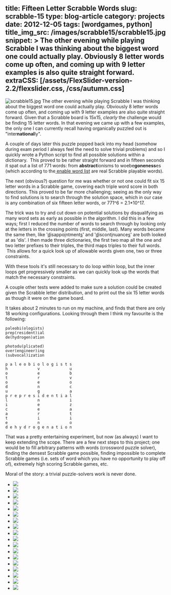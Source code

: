 title: Fifteen Letter Scrabble Words
slug: scrabble-15
type: blog-article
category: projects
date: 2012-12-05
tags: [wordgames, python]
title_img_src: /images/scrabble15/scrabble15.jpg
snippet: >
    The other evening while playing Scrabble I was thinking about the biggest word one could actually play. Obviously 8 letter words come up often, and coming up with 9 letter examples is also quite straight forward. 
extraCSS: [/assets/FlexSlider-version-2.2/flexslider.css, /css/autumn.css]
---
![scrabble15.jpg](/images/scrabble15/scrabble15.jpg)
The other evening while playing Scrabble I was thinking about the biggest word one could actually play. Obviously 8 letter words come up often, and coming up with 9 letter examples are also quite straight forward. Given that a Scrabble board is 15x15, _clearly_ the challenge would be finding 15 letter words. In that evening we came up with a few examples, the only one I can currently recall having organically puzzled out is "inter<strong>national</strong>ly".

A couple of days later this puzzle popped back into my head (somehow during exam period I always feel the need to solve trivial problems) and so I quickly wrote a Python script to find all possible solutions within a dictionary.  This proved to be rather straight forward and in fifteen seconds it spat out a list of 771 words: from <strong>abstract</strong>ionisms to woebe<strong>goneness</strong>es (which according to the<a href="http://www.puzzlers.org/dokuwiki/doku.php?id=solving:wordlists:about:start"> enable word list</a> are real Scrabble playable words).

The next (obvious?) question for me was whether or not one could fit six 15 letter words in a Scrabble game, covering each triple word score in both directions. This proved to be far more challenging; seeing as the only way to find solutions is to search through the solution space, which in our case is any combination of six fifteen letter words, or 771^6 = 2.1*10^17.

The trick was to try and cut down on potential solutions by disqualifying as many word sets as early as possible in the algorithm. I did this in a few ways; first I reduced the number of words to search through by looking only at the letters in the crossing points (first, middle, last). Many words became the same then, like '<span style="text-decoration: underline;">d</span>isappo<span style="text-decoration: underline;">i</span>ntment<span style="text-decoration: underline;">s</span>' and '<span style="text-decoration: underline;">d</span>iscont<span style="text-decoration: underline;">i</span>nuance<span style="text-decoration: underline;">s</span>' are both looked at as 'dis'. I then made three dictionaries, the first two map all the one and two letter prefixes to their triples, the third maps triples to their full words.  This allows for a quick look up of allowable words given one, two or three constraints.

With these tools it's still necessary to do loop within loop, but the inner loops get progressively smaller as we can quickly look up the words that match the necessary constraints.

A couple other tests were added to make sure a solution could be created given the Scrabble letter distribution, and to print out the six 15 letter words as though it were on the game board.

It takes about 2 minutes to run on my machine, and finds that there are only 18 working configurations. Looking through them I think my favourite is the following:

    paleobi(ologists)
    prep(resident)ial
    de(hydrogen)ation

    photodu(plicated)
    over(engineer)ing
    (subvocal)ization

    p a l e o b i o l o g i s t s
    h             v             u
    o             e             b
    t             r             v
    o             e             o
    d             n             c
    u             g             a
    p r e p r e s i d e n t i a l
    l             n             i
    i             e             z
    c             e             a
    a             r             t
    t             i             i
    e             n             o
    d e h y d r o g e n a t i o n


That was a pretty entertaining experiment, but now (as always) I want to keep extending the scope.  There are a few next steps to this project; one would be to fill arbitrary patterns with words (crossword puzzle solver), finding the densest Scrabble game possible, finding impossible to complete Scrabble games (i.e. sets of word which you have no opportunity to play off of), extremely high scoring Scrabble games, etc. 

Moral of the story: a trivial puzzle-solvers work is never done.

<div class="flexslider">
  <ul class="slides">
    <li>
      <img src="/images/scrabble15/winningBoards/board0.gif" />
    </li>
    <li>
      <img src="/images/scrabble15/winningBoards/board1.gif" />
    </li>
    <li>
      <img src="/images/scrabble15/winningBoards/board2.gif" />
    </li>
    <li>
      <img src="/images/scrabble15/winningBoards/board3.gif" />
    </li>
    <li>
      <img src="/images/scrabble15/winningBoards/board4.gif" />
    </li>
    <li>
      <img src="/images/scrabble15/winningBoards/board5.gif" />
    </li>
    <li>
      <img src="/images/scrabble15/winningBoards/board6.gif" />
    </li>
    <li>
      <img src="/images/scrabble15/winningBoards/board7.gif" />
    </li>
    <li>
      <img src="/images/scrabble15/winningBoards/board8.gif" />
    </li>
    <li>
      <img src="/images/scrabble15/winningBoards/board9.gif" />
    </li>
    <li>
      <img src="/images/scrabble15/winningBoards/board10.gif" />
    </li>
    <li>
      <img src="/images/scrabble15/winningBoards/board11.gif" />
    </li>
    <li>
      <img src="/images/scrabble15/winningBoards/board12.gif" />
    </li>
    <li>
      <img src="/images/scrabble15/winningBoards/board13.gif" />
    </li>
    <li>
      <img src="/images/scrabble15/winningBoards/board14.gif" />
    </li>
    <li>
      <img src="/images/scrabble15/winningBoards/board15.gif" />
    </li>
    <li>
      <img src="/images/scrabble15/winningBoards/board16.gif" />
    </li>
    <li>
      <img src="/images/scrabble15/winningBoards/board17.gif" />
    </li>
  </ul>
</div>

<!--style>
.flex-direction-nav .flex-next { right: 0 !important; margin-right: -30px; 
   opacity: 1 !important; }

.flex-direction-nav .flex-prev { left: 0 !important; opacity: 1 !important; 
   margin-left: -30px; }

.flexslider { width: 90%; margin: 0 auto; }
</style--!>
<script src="/assets/FlexSlider-version-2.2/jquery.flexslider-min.js"></script>
<script>
    // Can also be used with $(document).ready()
    $(window).load(function() {
      $('.flexslider').flexslider({
        animation: "slide",
        slideshow:false
      });
    });
</script>